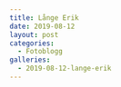 ```yaml
---
title: Långe Erik
date: 2019-08-12
layout: post
categories:
  - Fotoblogg
galleries:
  - 2019-08-12-lange-erik
---
```

